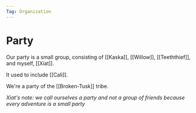 ```yaml
---
Tag: Organization
---
```

# Party
Our party is a small group, consisting of [[Kaska]], [[Willow]], [[Teeththief]], and myself, [[Xiat]].

It used to include [[Cali]].

We're a party of the [[Broken-Tusk]] tribe.

*Xiat's note: we call ourselves a party and not a group of friends because every adventure is a small party*
